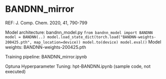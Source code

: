 # BANDNN_mirror
REF: J. Comp. Chem. 2020, 41, 790-799

Model architecture: bandnn_model.py
` from bandnn_model import BANDNN
model = BANDNN(..)
model.load_state_dict(torch.load("BANDNN-weights-200425.pth", map_location=device))
model.to(device)
model.eval()
`
Model weights: BANDNN-weights-200425.pth

Training pipeline: BANDNN_mirror.ipynb

Optuna Hyperparameter Tuning: hpt-BANDNN.ipynb (sample code, not executed)
